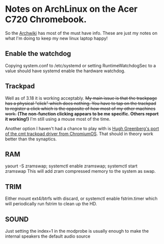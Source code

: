 # Notes on ArchLinux on the Acer C720 Chromebook.

So the [Archwiki](https://wiki.archlinux.org/index.php/Acer_C720_Chromebook) has most of the must have info. These are just my notes on what I'm doing to keep my new linux laptop happy!

## Enable the watchdog
Copying system.conf to /etc/systemd or setting RuntimeWatchdogSec to a value should have systemd enable the hardware watchdog.

## Trackpad
Well as of 3.18 it is working acceptably.  ~~My main issue is that the trackpage has a physical "click" which does nothing.  You have to tap on the trackpad to register a click which is the opposite of how most of my other machines work.~~ **(The non-function clicking appears to be me specific.  Others report it working!)**  I'm still using a mouse most of the time.

Another option I haven't had a chance to play with is [Hugh Greenberg's port of the cmt trackpad driver from ChromiumOS](https://github.com/hugegreenbug/xf86-input-cmt).  That should in theory work better than the synaptics.

## RAM
yaourt -S zramswap; systemctl enable zramswap; systemctl start zramswap
This will add zram compressed memory to the system as swap.

## TRIM
Either mount ext4/btrfs with discard, or systemctl enable fstrim.timer which will periodically run fstrim to clean up the HD.

## SOUND
Just setting the index=1 in the modprobe is usually enough to make the internal speakers the default audio source

